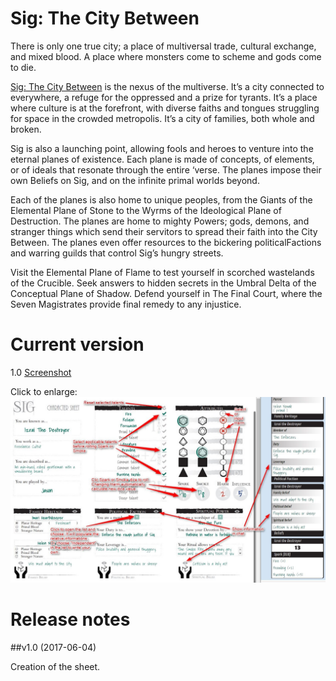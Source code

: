 # Sig: The City Between

There is only one true city; a place of multiversal trade, cultural exchange, and mixed blood. A place where monsters come to scheme and gods come to die.

[Sig: The City Between](http://www.genesisoflegend.com/products/sig/) is the nexus of the multiverse. It’s a city connected to everywhere, a refuge for the oppressed and a prize for tyrants. It’s a place where culture is at the forefront, with diverse faiths and tongues struggling for space in the crowded metropolis. It’s a city of families, both whole and broken.

Sig is also a launching point, allowing fools and heroes to venture into the eternal planes of existence. Each plane is made of concepts, of elements, or of ideals that resonate through the entire ‘verse. The planes impose their own Beliefs on Sig, and on the infinite primal worlds beyond.

Each of the planes is also home to unique peoples, from the Giants of the Elemental Plane of Stone to the Wyrms of the Ideological Plane of Destruction. The planes are home to mighty Powers; gods, demons, and stranger things which send their servitors to spread their faith into the City Between. The planes even offer resources to the bickering politicalFactions and warring guilds that control Sig’s hungry streets.

Visit the Elemental Plane of Flame to test yourself in scorched wastelands of the Crucible. Seek answers to hidden secrets in the Umbral Delta of the Conceptual Plane of Shadow. Defend yourself in The Final Court, where the Seven Magistrates provide final remedy to any injustice.

# Current version
1.0 [Screenshot](sig.jpg)

Click to enlarge:
[![How to use the sheet](sig_howto.jpg)](sig_howto.jpg)

# Release notes

##v1.0 (2017-06-04)

Creation of the sheet.
